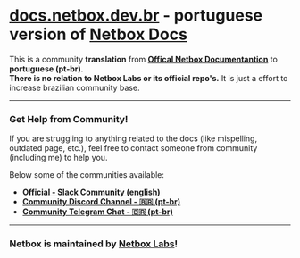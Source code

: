 # [docs.netbox.dev.br](docs.netbox.dev.br) - portuguese version of [Netbox Docs](https://docs.netbox.dev)
This is a community **translation** from **[Offical Netbox Documentantion](https://docs.netbox.dev)** to **portuguese (pt-br)**.<br>
**There is no relation to Netbox Labs or its official repo's.** It is just a effort to increase brazilian community base.

---

### Get Help from Community!
If you are struggling to anything related to the docs (like mispelling, outdated page, etc.), feel free to contact someone from community (including me) to help you.

Below some of the communities available:
- **[Official - Slack Community (english)](https://netdev.chat/)**
- **[Community Discord Channel - 🇧🇷 (pt-br)](https://discord.gg/X6FudvXW)**
- **[Community Telegram Chat - 🇧🇷 (pt-br)](https://t.me/netboxbr)**

---

### Netbox is maintained by [Netbox Labs](https://netboxlabs.com/home/)!
